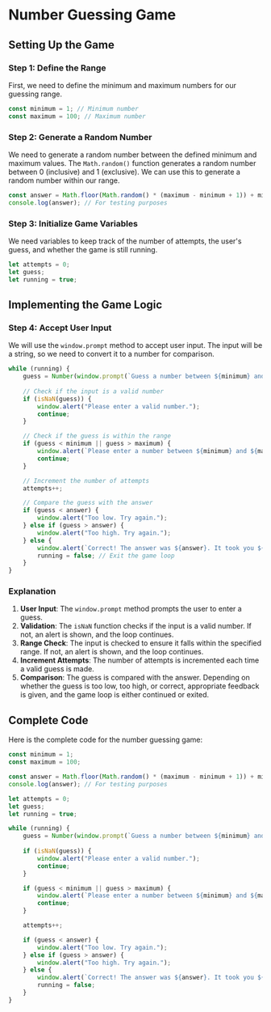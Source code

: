 # Number Guessing Game

## Setting Up the Game

### Step 1: Define the Range

First, we need to define the minimum and maximum numbers for our guessing range.

```javascript
const minimum = 1; // Minimum number
const maximum = 100; // Maximum number
```

### Step 2: Generate a Random Number

We need to generate a random number between the defined minimum and maximum values. The `Math.random()` function generates a random number between 0 (inclusive) and 1 (exclusive). We can use this to generate a random number within our range.

```javascript
const answer = Math.floor(Math.random() * (maximum - minimum + 1)) + minimum;
console.log(answer); // For testing purposes
```

### Step 3: Initialize Game Variables

We need variables to keep track of the number of attempts, the user's guess, and whether the game is still running.

```javascript
let attempts = 0;
let guess;
let running = true;
```

## Implementing the Game Logic

### Step 4: Accept User Input

We will use the `window.prompt` method to accept user input. The input will be a string, so we need to convert it to a number for comparison.

```javascript
while (running) {
    guess = Number(window.prompt(`Guess a number between ${minimum} and ${maximum}`));
    
    // Check if the input is a valid number
    if (isNaN(guess)) {
        window.alert("Please enter a valid number.");
        continue;
    }

    // Check if the guess is within the range
    if (guess < minimum || guess > maximum) {
        window.alert(`Please enter a number between ${minimum} and ${maximum}.`);
        continue;
    }

    // Increment the number of attempts
    attempts++;

    // Compare the guess with the answer
    if (guess < answer) {
        window.alert("Too low. Try again.");
    } else if (guess > answer) {
        window.alert("Too high. Try again.");
    } else {
        window.alert(`Correct! The answer was ${answer}. It took you ${attempts} attempts.`);
        running = false; // Exit the game loop
    }
}
```

### Explanation

1. **User Input**: The `window.prompt` method prompts the user to enter a guess.
2. **Validation**: The `isNaN` function checks if the input is a valid number. If not, an alert is shown, and the loop continues.
3. **Range Check**: The input is checked to ensure it falls within the specified range. If not, an alert is shown, and the loop continues.
4. **Increment Attempts**: The number of attempts is incremented each time a valid guess is made.
5. **Comparison**: The guess is compared with the answer. Depending on whether the guess is too low, too high, or correct, appropriate feedback is given, and the game loop is either continued or exited.

## Complete Code

Here is the complete code for the number guessing game:

```javascript
const minimum = 1;
const maximum = 100;

const answer = Math.floor(Math.random() * (maximum - minimum + 1)) + minimum;
console.log(answer); // For testing purposes

let attempts = 0;
let guess;
let running = true;

while (running) {
    guess = Number(window.prompt(`Guess a number between ${minimum} and ${maximum}`));
    
    if (isNaN(guess)) {
        window.alert("Please enter a valid number.");
        continue;
    }

    if (guess < minimum || guess > maximum) {
        window.alert(`Please enter a number between ${minimum} and ${maximum}.`);
        continue;
    }

    attempts++;

    if (guess < answer) {
        window.alert("Too low. Try again.");
    } else if (guess > answer) {
        window.alert("Too high. Try again.");
    } else {
        window.alert(`Correct! The answer was ${answer}. It took you ${attempts} attempts.`);
        running = false;
    }
}
```

